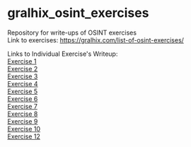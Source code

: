 # gralhix_osint_exercises
Repository for write-ups of OSINT exercises </br>
Link to exercises: https://gralhix.com/list-of-osint-exercises/

Links to Individual Exercise's Writeup: </br>
[Exercise 1](https://github.com/Ragmthy/gralhix_osint_exercises/blob/main/OSINT%20Exercise%201/OSINT%20Exercise%20001.md) </br>
[Exercise 2](https://github.com/Ragmthy/gralhix_osint_exercises/blob/main/OSINT%20Exercise%202/OSINT%20Exercise%20002.md) </br>
[Exercise 3](https://github.com/Ragmthy/gralhix_osint_exercises/blob/main/OSINT%20Exercise%203/OSINT%20Exercise%20003.md) </br>
[Exercise 4](https://github.com/Ragmthy/gralhix_osint_exercises/blob/main/OSINT%20Exercise%204/OSINT%20Exercise%20004.md) </br>
[Exercise 5](https://github.com/Ragmthy/gralhix_osint_exercises/blob/main/OSINT%20Exercise%205/OSINT%20Exercise%20005.md) </br>
[Exercise 6](https://github.com/Ragmthy/gralhix_osint_exercises/blob/main/OSINT%20Exercise%206/OSINT%20Exercise%20006.md) </br>
[Exercise 7](https://github.com/Ragmthy/gralhix_osint_exercises/blob/main/OSINT%20Exercise%207/OSINT%20Exercise%20007.md) </br>
[Exercise 8](https://github.com/Ragmthy/gralhix_osint_exercises/blob/main/OSINT%20Exercise%208/OSINT%20Exercise%20008.md) </br>
[Exercise 9](https://github.com/Ragmthy/gralhix_osint_exercises/blob/main/OSINT%20Exercise%209/OSINT%20Exercise%20009.md) </br>
[Exercise 10](https://github.com/Ragmthy/gralhix_osint_exercises/blob/main/OSINT%20Exercise%2010/OSINT%20Exercise%20010.md) </br>
[Exercise 12](https://github.com/Ragmthy/gralhix_osint_exercises/blob/main/OSINT%20Exercise%2012/OSINT%20Exercise%20012.md) </br>
